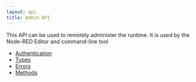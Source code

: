 ```yaml
---
layout: api
title: Admin API
---
```


This API can be used to remotely administer the runtime. It is used by the Node-RED
Editor and command-line tool

- [Authentication](/docs/api/admin/oauth)
- [Types](/docs/api/admin/types)
- [Errors](/docs/api/admin/errors)
- [Methods](/docs/api/admin/methods)
